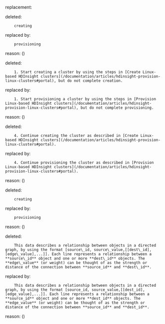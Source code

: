 replacement:

deleted:

		creating

replaced by:

		provisioning

reason: ()

deleted:

		1. Start creating a cluster by using the steps in [Create Linux-based HDInsight clusters](/documentation/articles/hdinsight-provision-linux-clusters#portal), but do not complete creation.

replaced by:

		1. Start provisioning a cluster by using the steps in [Provision Linux-based HDInsight clusters](/documentation/articles/hdinsight-provision-linux-clusters#portal), but do not complete provisioning.

reason: ()

deleted:

		4. Continue creating the cluster as described in [Create Linux-based HDInsight clusters](/documentation/articles/hdinsight-provision-linux-clusters#portal).

replaced by:

		4. Continue provisioning the cluster as described in [Provision Linux-based HDInsight clusters](/documentation/articles/hdinsight-provision-linux-clusters#portal).

reason: ()

deleted:

		creating

replaced by:

		provisioning

reason: ()

deleted:

		This data describes a relationship between objects in a directed graph, by using the format [source\_id, source\_value,[[dest\_id], [edge\_value],...]]. Each line represents a relationship between a **source\_id** object and one or more **dest\_id** objects. The **edge\_value** (or weight) can be thought of as the strength or distance of the connection between **source_id** and **dest\_id**.

replaced by:

		This data describes a relationship between objects in a directed graph, by using the format [source_id, source_value,[[dest_id], [edge_value],...]]. Each line represents a relationship between a **source_id** object and one or more **dest_id** objects. The **edge_value** (or weight) can be thought of as the strength or distance of the connection between **source_id** and **dest_id**.

reason: ()

